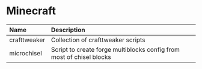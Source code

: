 # Minecraft

| Name         | Description                                                          |
|:-------------|:---------------------------------------------------------------------|
| crafttweaker | Collection of crafttweaker scripts                                   |
| microchisel  | Script to create forge multiblocks config from most of chisel blocks |
